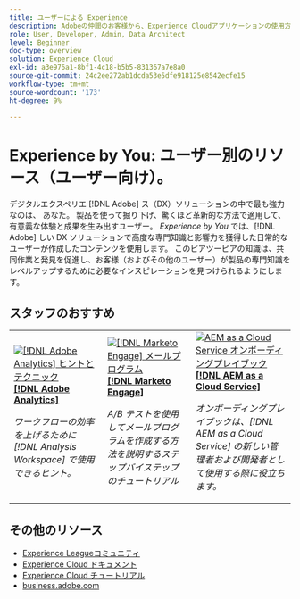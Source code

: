 ```yaml
---
title: ユーザーによる Experience
description: Adobeの仲間のお客様から、Experience Cloudアプリケーションの使用方法と機能について説明します。
role: User, Developer, Admin, Data Architect
level: Beginner
doc-type: overview
solution: Experience Cloud
exl-id: a3e976a1-8bf1-4c18-b5b5-831367a7e8a0
source-git-commit: 24c2ee272ab1dcda53e5dfe918125e8542ecfe15
workflow-type: tm+mt
source-wordcount: '173'
ht-degree: 9%

---
```


# Experience by You: ユーザー別のリソース（ユーザー向け）。

デジタルエクスペリエ [!DNL Adobe] ス（DX）ソリューションの中で最も強力なのは、 あなた。 製品を使って掘り下げ、驚くほど革新的な方法で適用して、有意義な体験と成果を生み出すユーザー。 _Experience by You_ では、[!DNL Adobe] しい DX ソリューションで高度な専門知識と影響力を獲得した日常的なユーザーが作成したコンテンツを使用します。 このピアツーピアの知識は、共同作業と発見を促進し、お客様（およびその他のユーザー）が製品の専門知識をレベルアップするために必要なインスピレーションを見つけられるようにします。

<div id="recs-overview-body-1"></div>
<div id="recs-overview-body-2"></div>
<div id="recs-overview-body-3"></div>
<div id="recs-overview-body-4"></div>
<div id="recs-overview-body-5"></div>
<div id="recs-overview-body-6"></div>

<div id="staff-picks-section">

## スタッフのおすすめ

<table>
<tr>
  <td>
    <a href="/help/analytics/analysis-workspace/tips-and-tricks/right-click-tips-and-tricks-for-more-efficient-workflows.md">
      <img alt="[!DNL Adobe Analytics] ヒントとテクニック" src="https://video.tv.adobe.com/v/3417736?format=jpeg" />
    </a>
    <div>
      <a href="/help/analytics/analysis-workspace/tips-and-tricks/right-click-tips-and-tricks-for-more-efficient-workflows.md">
    <strong>[!DNL Adobe Analytics]</strong>
    </a>
    </div>
    <p>
    <em> ワークフローの効率を上げるために [!DNL Analysis Workspace] で使用できるヒント。</em>
    <p>
  </td>
  <td>
    <a href="/help/marketo/programs/email-programs.md">
      <img alt="[!DNL Marketo Engage] メールプログラム" src="https://video.tv.adobe.com/v/3453368?format=jpeg&captions=jpn" />
    </a>
    <div>
      <a href="/help/marketo/programs/email-programs.md">
    <strong>[!DNL Marketo Engage]</strong>
    </a>
    </div>
    <p>
    <em>A/B テストを使用してメールプログラムを作成する方法を説明するステップバイステップのチュートリアル </em>
    <p>
  </td>
  <td>
    <a href="/help/experience-manager/cloud-service/expert-resources/aem-champions/onboarding-playbook.md">
      <img alt="AEM as a Cloud Service オンボーディングプレイブック" src="https://video.tv.adobe.com/v/3419299?format=jpeg" />
    </a>
    <div>
      <a href="/help/experience-manager/cloud-service/expert-resources/aem-champions/onboarding-playbook.md">
    <strong>[!DNL AEM as a Cloud Service]</strong>
    </a>
    </div>
    <p>
    <em> オンボーディングプレイブックは、[!DNL AEM as a Cloud Service] の新しい管理者および開発者として使用する際に役立ちます。</em>
    <p>
  </td>
</tr>
</table>
</div>

## その他のリソース

* [Experience Leagueコミュニティ ](https://experienceleaguecommunities.adobe.com/?profile.language=ja)
* [Experience Cloud ドキュメント](https://experienceleague.adobe.com/docs/?lang=ja)
* [Experience Cloud チュートリアル](https://experienceleague.adobe.com/docs/home-tutorials.html?lang=ja)
* [business.adobe.com](https://business.adobe.com)

